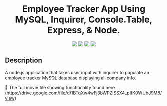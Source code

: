 <h1 align="center">Employee Tracker App Using MySQL, Inquirer, Console.Table, Express, & Node.</h1>
<p align="center">
    <img src="https://img.shields.io/github/repo-size/hugh-bowie/Employee-Tracker" />
    <img src="https://img.shields.io/github/languages/top/hugh-bowie/Employee-Tracker" />
    <img src="https://img.shields.io/github/issues/hugh-bowie/Employee-Tracker" />
    <img src="https://img.shields.io/github/last-commit/hugh-bowie/Employee-Tracker" >
 </p>
 
## Description

A node.js application that takes user input with inquirer to populate an employee tracker MySQL database displaying all company info.

🎥 The full movie file showing functionality found here (https://drive.google.com/file/d/1BTqXw4wFj3bWPZISSX4_pIfK0WUbJ9M8/view)
